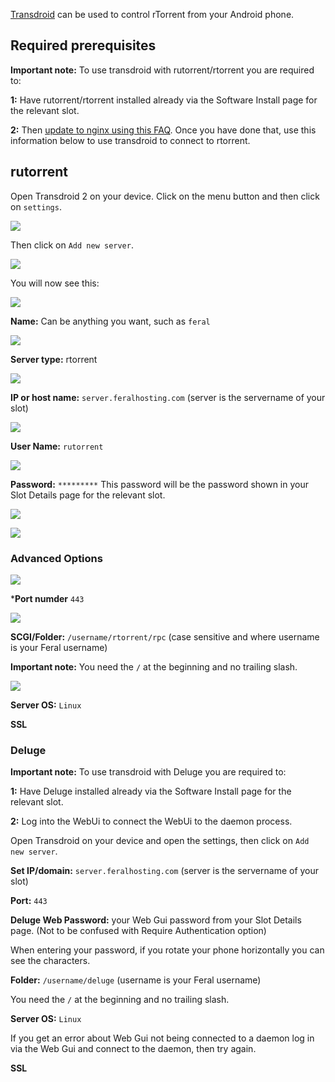 
[Transdroid](http://transdroid.org) can be used to control rTorrent from your Android phone.

## Required prerequisites

**Important note:** To use transdroid with rutorrent/rtorrent you are required to:

**1:** Have rutorrent/rtorrent installed already via the Software Install page for the relevant slot.

**2:** Then [update to nginx using this FAQ](https://www.feralhosting.com/faq/view?question=231). Once you have done that, use this information below to use transdroid to connect to rtorrent.

## rutorrent

Open Transdroid 2 on your device. Click on the menu button and then click on `settings`.

![](https://raw.github.com/feralhosting/feralfilehosting/master/Feral%20Wiki/Other%20software/Using%20Transdroid%20to%20Control%20rTorrent%20-%20Deluge%20-%20Transmission%20From%20Your%20Android%20Phone/main/settings.png)

Then click on `Add new server`.

![](https://raw.github.com/feralhosting/feralfilehosting/master/Feral%20Wiki/Other%20software/Using%20Transdroid%20to%20Control%20rTorrent%20-%20Deluge%20-%20Transmission%20From%20Your%20Android%20Phone/main/addserver.png)

You will now see this:

![](https://raw.github.com/feralhosting/feralfilehosting/master/Feral%20Wiki/Other%20software/Using%20Transdroid%20to%20Control%20rTorrent%20-%20Deluge%20-%20Transmission%20From%20Your%20Android%20Phone/main/mainoptions.png)

**Name:** Can be anything you want, such as `feral`

![](https://raw.github.com/feralhosting/feralfilehosting/master/Feral%20Wiki/Other%20software/Using%20Transdroid%20to%20Control%20rTorrent%20-%20Deluge%20-%20Transmission%20From%20Your%20Android%20Phone/rutorrent/name.png)

**Server type:** rtorrent

![](https://raw.github.com/feralhosting/feralfilehosting/master/Feral%20Wiki/Other%20software/Using%20Transdroid%20to%20Control%20rTorrent%20-%20Deluge%20-%20Transmission%20From%20Your%20Android%20Phone/rutorrent/servertype.png)

**IP or host name:** `server.feralhosting.com` (server is the servername of your slot)

![](https://raw.github.com/feralhosting/feralfilehosting/master/Feral%20Wiki/Other%20software/Using%20Transdroid%20to%20Control%20rTorrent%20-%20Deluge%20-%20Transmission%20From%20Your%20Android%20Phone/rutorrent/hostname.png)

**User Name:** `rutorrent`

![](https://raw.github.com/feralhosting/feralfilehosting/master/Feral%20Wiki/Other%20software/Using%20Transdroid%20to%20Control%20rTorrent%20-%20Deluge%20-%20Transmission%20From%20Your%20Android%20Phone/rutorrent/username.png)

**Password:** `*********`  This password will be the password shown in your Slot Details page for the relevant slot.

![](https://raw.github.com/feralhosting/feralfilehosting/master/Feral%20Wiki/0%20Generic/rutorrent.slotdetails.png)

![](https://raw.github.com/feralhosting/feralfilehosting/master/Feral%20Wiki/Other%20software/Using%20Transdroid%20to%20Control%20rTorrent%20-%20Deluge%20-%20Transmission%20From%20Your%20Android%20Phone/rutorrent/password.png)

### Advanced Options

![](https://raw.github.com/feralhosting/feralfilehosting/master/Feral%20Wiki/Other%20software/Using%20Transdroid%20to%20Control%20rTorrent%20-%20Deluge%20-%20Transmission%20From%20Your%20Android%20Phone/main/advancedoptions.png)

***Port numder** `443`

![](https://raw.github.com/feralhosting/feralfilehosting/master/Feral%20Wiki/Other%20software/Using%20Transdroid%20to%20Control%20rTorrent%20-%20Deluge%20-%20Transmission%20From%20Your%20Android%20Phone/main/port.png)

**SCGI/Folder:** `/username/rtorrent/rpc` (case sensitive and where username is your Feral username)

**Important note:** You need the `/` at the beginning and no trailing slash.

![](https://raw.github.com/feralhosting/feralfilehosting/master/Feral%20Wiki/Other%20software/Using%20Transdroid%20to%20Control%20rTorrent%20-%20Deluge%20-%20Transmission%20From%20Your%20Android%20Phone/rutorrent/scgipath.png)

**Server OS:** `Linux`

**SSL**

### Deluge

**Important note:** To use transdroid with Deluge you are required to:

**1:** Have Deluge installed already via the Software Install page for the relevant slot.

**2:** Log into the WebUi to connect the WebUi to the daemon process.

Open Transdroid on your device and open the settings, then click on `Add new server`.

**Set IP/domain:** `server.feralhosting.com` (server is the servername of your slot)

**Port:** `443`

**Deluge Web Password:** your Web Gui password from your Slot Details page. (Not to be confused with Require Authentication option)

When entering your password, if you rotate your phone horizontally you can see the characters.

**Folder:** `/username/deluge` (username is your Feral username)

You need the `/` at the beginning and no trailing slash.

**Server OS:** `Linux`

If you get an error about Web Gui not being connected to a daemon log in via the Web Gui and connect to the daemon, then try again.

**SSL**




